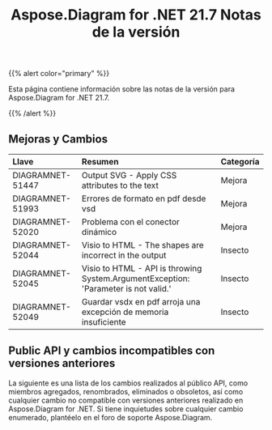 ﻿---
title: Aspose.Diagram for .NET 21.7 Notas de la versión
type: docs
weight: 6
url: /es/net/aspose-diagram-for-net-21-7-release-notes/
---
{{% alert color="primary" %}} 

Esta página contiene información sobre las notas de la versión para Aspose.Diagram for .NET 21.7.

{{% /alert %}} 
## **Mejoras y Cambios**

|**Llave**|**Resumen**|**Categoría**|
|:- |:- |:- |
|DIAGRAMNET-51447|Output SVG - Apply CSS attributes to the text|Mejora|
|DIAGRAMNET-51993|Errores de formato en pdf desde vsd|Mejora|
|DIAGRAMNET-52020|Problema con el conector dinámico|Mejora|
|DIAGRAMNET-52044|Visio to HTML - The shapes are incorrect in the output|Insecto|
|DIAGRAMNET-52045|Visio to HTML - API is throwing System.ArgumentException: 'Parameter is not valid.'|Insecto|
|DIAGRAMNET-52049|Guardar vsdx en pdf arroja una excepción de memoria insuficiente|Insecto|

## **Public API y cambios incompatibles con versiones anteriores**
La siguiente es una lista de los cambios realizados al público API, como miembros agregados, renombrados, eliminados o obsoletos, así como cualquier cambio no compatible con versiones anteriores realizado en Aspose.Diagram for .NET. Si tiene inquietudes sobre cualquier cambio enumerado, plantéelo en el foro de soporte Aspose.Diagram.





